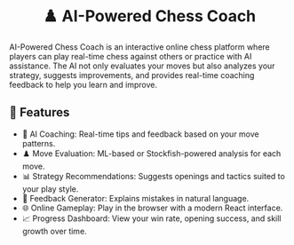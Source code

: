 <h1 align="center">♟️ AI-Powered Chess Coach</h1>

AI-Powered Chess Coach is an interactive online chess platform where players can play real-time chess against others or practice with AI assistance.
The AI not only evaluates your moves but also analyzes your strategy, suggests improvements, and provides real-time coaching feedback to help you learn and improve.


## 🚀 Features

 - 🧠 AI Coaching: Real-time tips and feedback based on your move patterns.
 - ♟️ Move Evaluation: ML-based or Stockfish-powered analysis for each move.
 - 📊 Strategy Recommendations: Suggests openings and tactics suited to your play style.
 - 💬 Feedback Generator: Explains mistakes in natural language.
 - 🌐 Online Gameplay: Play in the browser with a modern React interface.
 - 📈 Progress Dashboard: View your win rate, opening success, and skill growth over time.
